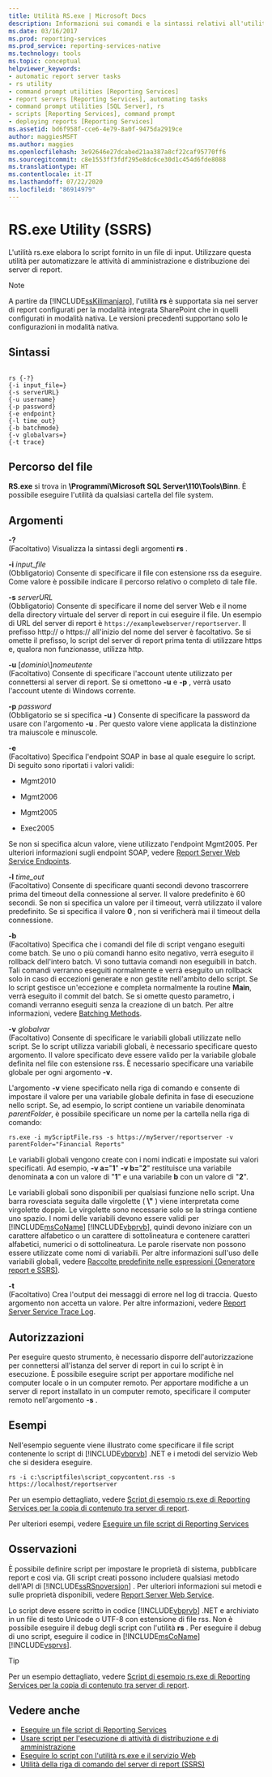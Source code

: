 ```yaml
---
title: Utilità RS.exe | Microsoft Docs
description: Informazioni sui comandi e la sintassi relativi all'utilità rs.exe che elabora gli script usati per automatizzare le attività di distribuzione e amministrazione dei server di report.
ms.date: 03/16/2017
ms.prod: reporting-services
ms.prod_service: reporting-services-native
ms.technology: tools
ms.topic: conceptual
helpviewer_keywords:
- automatic report server tasks
- rs utility
- command prompt utilities [Reporting Services]
- report servers [Reporting Services], automating tasks
- command prompt utilities [SQL Server], rs
- scripts [Reporting Services], command prompt
- deploying reports [Reporting Services]
ms.assetid: bd6f958f-cce6-4e79-8a0f-9475da2919ce
author: maggiesMSFT
ms.author: maggies
ms.openlocfilehash: 3e92646e27dcabed21aa387a8cf22caf95770ff6
ms.sourcegitcommit: c8e1553ff3fdf295e8dc6ce30d1c454d6fde8088
ms.translationtype: HT
ms.contentlocale: it-IT
ms.lasthandoff: 07/22/2020
ms.locfileid: "86914979"
---
```

# <a name="rsexe-utility-ssrs"></a>RS.exe Utility (SSRS)
  L'utilità rs.exe elabora lo script fornito in un file di input. Utilizzare questa utilità per automatizzare le attività di amministrazione e distribuzione dei server di report.  
  
> [!NOTE]  
>  A partire da [!INCLUDE[ssKilimanjaro](../../includes/sskilimanjaro-md.md)], l'utilità **rs** è supportata sia nei server di report configurati per la modalità integrata SharePoint che in quelli configurati in modalità nativa. Le versioni precedenti supportano solo le configurazioni in modalità nativa.  
  
## <a name="syntax"></a>Sintassi  
  
```  
  
rs {-?}  
{-i input_file=}  
{-s serverURL}  
{-u username}  
{-p password}  
{-e endpoint}  
{-l time_out}  
{-b batchmode}  
{-v globalvars=}  
{-t trace}  
```  
  
##  <a name="file-location"></a><a name="bkmk_filelocation"></a> Percorso del file  
 **RS.exe** si trova in **\Programmi\Microsoft SQL Server\110\Tools\Binn**. È possibile eseguire l'utilità da qualsiasi cartella del file system.  
  
##  <a name="arguments"></a><a name="bkmk_arguments"></a> Argomenti  
 **-?**  
 (Facoltativo) Visualizza la sintassi degli argomenti **rs** .  
  
 **-i** *input_file*  
 (Obbligatorio) Consente di specificare il file con estensione rss da eseguire. Come valore è possibile indicare il percorso relativo o completo di tale file.  
  
 **-s** *serverURL*  
 (Obbligatorio) Consente di specificare il nome del server Web e il nome della directory virtuale del server di report in cui eseguire il file. Un esempio di URL del server di report è `https://examplewebserver/reportserver`. Il prefisso http:// o https:// all'inizio del nome del server è facoltativo. Se si omette il prefisso, lo script del server di report prima tenta di utilizzare https e, qualora non funzionasse, utilizza http.  
  
 **-u** [*dominio*\\]*nomeutente*  
 (Facoltativo) Consente di specificare l'account utente utilizzato per connettersi al server di report. Se si omettono **-u** e **-p** , verrà usato l'account utente di Windows corrente.  
  
 **-p** *password*  
 (Obbligatorio se si specifica **-u** ) Consente di specificare la password da usare con l'argomento **-u** . Per questo valore viene applicata la distinzione tra maiuscole e minuscole.  
  
 **-e**  
 (Facoltativo) Specifica l'endpoint SOAP in base al quale eseguire lo script. Di seguito sono riportati i valori validi:  
  
-   Mgmt2010  
  
-   Mgmt2006  
  
-   Mgmt2005  
  
-   Exec2005  
  
 Se non si specifica alcun valore, viene utilizzato l'endpoint Mgmt2005. Per ulteriori informazioni sugli endpoint SOAP, vedere [Report Server Web Service Endpoints](../../reporting-services/report-server-web-service/methods/report-server-web-service-endpoints.md).  
  
 **-l** *time_out*  
 (Facoltativo) Consente di specificare quanti secondi devono trascorrere prima del timeout della connessione al server. Il valore predefinito è 60 secondi. Se non si specifica un valore per il timeout, verrà utilizzato il valore predefinito. Se si specifica il valore **0** , non si verificherà mai il timeout della connessione.  
  
 **-b**  
 (Facoltativo) Specifica che i comandi del file di script vengano eseguiti come batch. Se uno o più comandi hanno esito negativo, verrà eseguito il rollback dell'intero batch. Vi sono tuttavia comandi non eseguibili in batch. Tali comandi verranno eseguiti normalmente e verrà eseguito un rollback solo in caso di eccezioni generate e non gestite nell'ambito dello script. Se lo script gestisce un'eccezione e completa normalmente la routine **Main**, verrà eseguito il commit del batch. Se si omette questo parametro, i comandi verranno eseguiti senza la creazione di un batch. Per altre informazioni, vedere [Batching Methods](../../reporting-services/report-server-web-service-net-framework-soap-headers/batching-methods.md).  
  
 **-v** *globalvar*  
 (Facoltativo) Consente di specificare le variabili globali utilizzate nello script. Se lo script utilizza variabili globali, è necessario specificare questo argomento. Il valore specificato deve essere valido per la variabile globale definita nel file con estensione rss. È necessario specificare una variabile globale per ogni argomento **-v**.  
  
 L'argomento **-v** viene specificato nella riga di comando e consente di impostare il valore per una variabile globale definita in fase di esecuzione nello script. Se, ad esempio, lo script contiene un variabile denominata *parentFolder*, è possibile specificare un nome per la cartella nella riga di comando:  
  
 `rs.exe -i myScriptFile.rss -s https://myServer/reportserver -v parentFolder="Financial Reports"`  
  
 Le variabili globali vengono create con i nomi indicati e impostate sui valori specificati. Ad esempio, **-v a=**"**1**" **-v b=**"**2**" restituisce una variabile denominata **a** con un valore di "**1**" e una variabile **b** con un valore di "**2**".  
  
 Le variabili globali sono disponibili per qualsiasi funzione nello script. Una barra rovesciata seguita dalle virgolette ( **\\"** ) viene interpretata come virgolette doppie. Le virgolette sono necessarie solo se la stringa contiene uno spazio. I nomi delle variabili devono essere validi per [!INCLUDE[msCoName](../../includes/msconame-md.md)] [!INCLUDE[vbprvb](../../includes/vbprvb-md.md)], quindi devono iniziare con un carattere alfabetico o un carattere di sottolineatura e contenere caratteri alfabetici, numerici o di sottolineatura. Le parole riservate non possono essere utilizzate come nomi di variabili. Per altre informazioni sull'uso delle variabili globali, vedere [Raccolte predefinite nelle espressioni &#40;Generatore report e SSRS&#41;](../../reporting-services/report-design/built-in-collections-in-expressions-report-builder.md).  
  
 **-t**  
 (Facoltativo) Crea l'output dei messaggi di errore nel log di traccia. Questo argomento non accetta un valore. Per altre informazioni, vedere [Report Server Service Trace Log](../../reporting-services/report-server/report-server-service-trace-log.md).  
  
##  <a name="permissions"></a><a name="bkmk_permissions"></a> Autorizzazioni  
 Per eseguire questo strumento, è necessario disporre dell'autorizzazione per connettersi all'istanza del server di report in cui lo script è in esecuzione. È possibile eseguire script per apportare modifiche nel computer locale o in un computer remoto. Per apportare modifiche a un server di report installato in un computer remoto, specificare il computer remoto nell'argomento **-s** .  
  
##  <a name="examples"></a><a name="bkmk_examples"></a> Esempi  
 Nell'esempio seguente viene illustrato come specificare il file script contenente lo script di [!INCLUDE[vbprvb](../../includes/vbprvb-md.md)] .NET e i metodi del servizio Web che si desidera eseguire.  
  
```  
rs -i c:\scriptfiles\script_copycontent.rss -s https://localhost/reportserver  
```  
  
 Per un esempio dettagliato, vedere [Script di esempio rs.exe di Reporting Services per la copia di contenuto tra server di report](../../reporting-services/tools/sample-reporting-services-rs-exe-script-to-copy-content-between-report-servers.md).  
  
 Per ulteriori esempi, vedere [Eseguire un file script di Reporting Services](../../reporting-services/tools/run-a-reporting-services-script-file.md)  
  
## <a name="remarks"></a>Osservazioni  
 È possibile definire script per impostare le proprietà di sistema, pubblicare report e così via. Gli script creati possono includere qualsiasi metodo dell'API di [!INCLUDE[ssRSnoversion](../../includes/ssrsnoversion-md.md)] . Per ulteriori informazioni sui metodi e sulle proprietà disponibili, vedere [Report Server Web Service](../../reporting-services/report-server-web-service/report-server-web-service.md).  
  
 Lo script deve essere scritto in codice [!INCLUDE[vbprvb](../../includes/vbprvb-md.md)] .NET e archiviato in un file di testo Unicode o UTF-8 con estensione di file rss. Non è possibile eseguire il debug degli script con l'utilità **rs** . Per eseguire il debug di uno script, eseguire il codice in [!INCLUDE[msCoName](../../includes/msconame-md.md)] [!INCLUDE[vsprvs](../../includes/vsprvs-md.md)].  
  
> [!TIP]  
>  Per un esempio dettagliato, vedere [Script di esempio rs.exe di Reporting Services per la copia di contenuto tra server di report](../../reporting-services/tools/sample-reporting-services-rs-exe-script-to-copy-content-between-report-servers.md).  
  
## <a name="see-also"></a>Vedere anche  
- [Eseguire un file script di Reporting Services](../../reporting-services/tools/run-a-reporting-services-script-file.md)   
- [Usare script per l'esecuzione di attività di distribuzione e di amministrazione](../../reporting-services/tools/script-deployment-and-administrative-tasks.md)   
- [Eseguire lo script con l'utilità rs.exe e il servizio Web](../../reporting-services/tools/script-with-the-rs-exe-utility-and-the-web-service.md)   
- [Utilità della riga di comando del server di report &#40;SSRS&#41;](../../reporting-services/tools/report-server-command-prompt-utilities-ssrs.md)  
  
  
